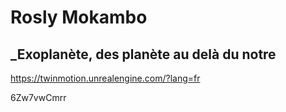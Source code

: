 # Rosly Mokambo

## _Exoplanète, des planète au delà du notre

https://twinmotion.unrealengine.com/?lang=fr

6Zw7vwCmrr